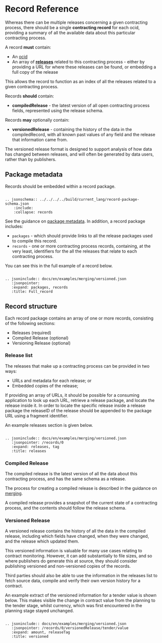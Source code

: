 # Record Reference

Whereas there can be multiple releases concerning a given contracting process, there should be a single **contracting record** for each ocid, providing a summary of all the available data about this particular contracting process.

A record **must** contain:

* An [ocid](../../../identifiers/#ocid)
* An array of **[releases](#release)** related to this contracting process - either by providing a URL for where these releases can be found, or embedding a full copy of the release

This allows the record to function as an index of all the releases related to a given contracting process.

Records **should** contain:

* **compiledRelease** - the latest version of all open contracting process fields, represented using the release schema. 

Records **may** optionally contain:

* **versionedRelease** - containing the history of the data in the compiledRecord, with all known past values of any field and the release that information came from. 

The versioned release format is designed to support analysis of how data has changed between releases, and will often be generated by data users, rather than by publishers.

## Package metadata

Records should be embedded within a record package.  

```eval_rst

.. jsonschema:: ../../../../build/current_lang/record-package-schema.json
    :include: 
    :collapse: records

```

See the guidance on [package metadata](../../../reference#package-metadata). In addition, a record package includes:

* ```packages``` - which should provide links to all the release packages used to compile this record. 
* ```records``` - one or more contracting process records, containing, at the very least, identifiers for the all the releases that relate to each contracting process.

You can see this in the full example of a record below.

```eval_rst

.. jsoninclude:: docs/en/examples/merging/versioned.json
   :jsonpointer: 
   :expand: packages, records
   :title: Full_record

```

## Record structure

Each record package contains an array of one or more records, consisting of the following sections:

* Releases (required)
* Compiled Release (optional)
* Versioning Release (optional)

### Release list

The releases that make up a contracting process can be provided in two ways:

* URLs and metadata for each release; or
* Embedded copies of the release;

If providing an array of URLs, it should be possible for a consuming application to look up each URL, retrieve a release package, and locate the release inside it. In order to locate the specific release inside a release package the releaseID of the release should be appended to the package URL using a fragment identifier.

An example releases section is given below. 

```eval_rst

.. jsoninclude:: docs/en/examples/merging/versioned.json
   :jsonpointer: /records/0
   :expand: releases, tag
   :title: releases

```

### Compiled Release

The compiled release is the latest version of all the data about this contracting process, and has the same schema as a release.

The process for creating a compiled release is described in the guidance on [merging](merging.md). 

A compiled release provides a snapshot of the current state of a contracting process, and the contents should follow the release schema.

### Versioned Release

A versioned release contains the history of all the data in the compiled release, including which fields have changed, when they were changed, and the release which updated them.

This versioned information is valuable for many use cases relating to contract monitoring. However, it can add substantially to file sizes, and so where publishers do generate this at source, they should consider publishing versioned and non-versioned copies of the records.

Third parties should also be able to use the information in the releases list to fetch source data, compile and verify their own version history for a contract.

An example extract of the versioned information for a tender value is shown below. This makes visible the change in contract value from the planning to the tender stage, whilst currency, which was first encountered in the planning stage stayed unchanged. 

```eval_rst

.. jsoninclude:: docs/en/examples/merging/versioned.json
   :jsonpointer: /records/0/versionedRelease/tender/value
   :expand: amount, releaseTag
   :title: versioned

```
